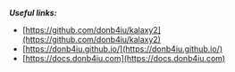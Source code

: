 _**Useful links:**_
- [https://github.com/donb4iu/kalaxy2](https://github.com/donb4iu/kalaxy2)
- [https://donb4iu.github.io/](https://donb4iu.github.io/)
- [https://docs.donb4iu.com](https://docs.donb4iu.com)